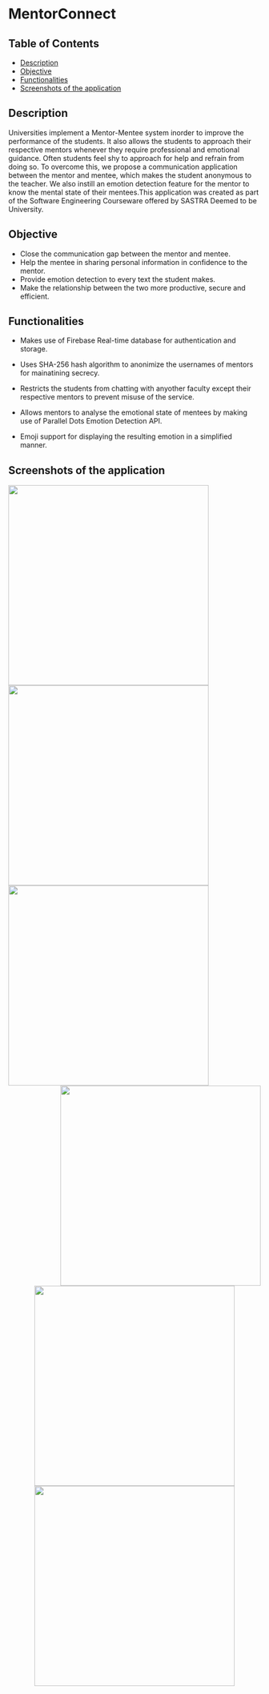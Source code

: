 # MentorConnect

## Table of Contents
* [Description](#description)
* [Objective](#objective)
* [Functionalities](#functionalities)
* [Screenshots of the application](#screenshots-of-the-application)

## Description
Universities implement a Mentor-Mentee system inorder to improve the performance of the students. It also allows the students to approach their respective mentors whenever they require professional and emotional guidance.
Often students feel shy to approach for help and refrain from doing so. To overcome this, we propose a communication application between the mentor and mentee, which makes the student anonymous to the teacher. We also instill an emotion detection feature for the mentor to know the mental state of their mentees.This application was created as part of the Software Engineering Courseware offered by SASTRA Deemed to be University.

## Objective
* Close the communication gap between the mentor and mentee.
* Help the mentee in sharing personal information in confidence to the mentor.
* Provide emotion detection to every text the student makes.
* Make the relationship between the two more productive, secure and efficient. 

## Functionalities
* Makes use of Firebase Real-time database for authentication and storage.
* Uses SHA-256 hash algorithm to anonimize the usernames of mentors for mainatining secrecy.
* Restricts the students from chatting with anyother faculty except their respective mentors to prevent misuse of the service.

* Allows mentors to analyse the emotional state of mentees by making use of Parallel Dots Emotion Detection API.
* Emoji support for displaying the resulting emotion in a simplified manner.

## Screenshots of the application


<div align="left">
    <img src="https://drive.google.com/uc?export=view&id=1eX1jv1n83dOVS4Uy6HAfciu1x5uSbdKR" width="400px"</img>
    <img src="https://drive.google.com/uc?export=view&id=1u8Bb8v-u6xnVKUR5wSDl2nFCvX0g03Zt" width="400px"</img>
</div>


<div align="left">
    <img src="https://drive.google.com/uc?export=view&id=19QmueBPgcYJk7nb9ANM9N6TLCewCOnOW" width="400px"</img> 
<div align="right">
    <img src="https://drive.google.com/uc?export=view&id=1cqgx1o9nvQA8k8bxbStHU-Spw1NhkXkp" width="400px"</img> 
</div>
</div>

<div align="center">
    <img src="https://drive.google.com/uc?export=view&id=1UxzS6gnv1fRt_WtM0qLUC9wh9ZnrmxMl" width="400px"</img> 
</div>
<div align="center">
    <img src="https://drive.google.com/uc?export=view&id=1hhgWToJoerZ7ycNzq96cwZVFN-At-lyL" width="400px"</img> 
</div>
